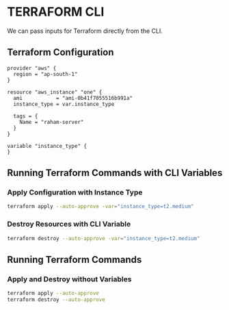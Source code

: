 # TERRAFORM CLI

We can pass inputs for Terraform directly from the CLI.

## Terraform Configuration

```hcl
provider "aws" {
  region = "ap-south-1"
}

resource "aws_instance" "one" {
  ami           = "ami-0b41f7055516b991a"
  instance_type = var.instance_type
  
  tags = {
    Name = "raham-server"
  }
}

variable "instance_type" {
}
```

## Running Terraform Commands with CLI Variables

### Apply Configuration with Instance Type
```bash
terraform apply --auto-approve -var="instance_type=t2.medium"
```

### Destroy Resources with CLI Variable
```bash
terraform destroy --auto-approve -var="instance_type=t2.medium"
```



## Running Terraform Commands

### Apply and Destroy without Variables
```bash
terraform apply --auto-approve
terraform destroy --auto-approve
```

